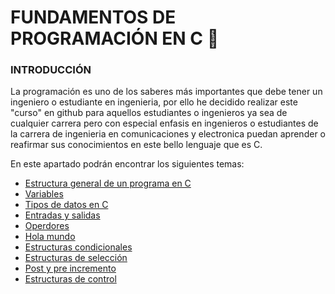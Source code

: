 # FUNDAMENTOS DE PROGRAMACIÓN EN C :checkered_flag:
### INTRODUCCIÓN
La programación es uno de los saberes más importantes que debe tener un ingeniero o estudiante en ingenieria, por ello he decidido realizar este "curso"
en github para aquellos estudiantes o ingenieros ya sea de cualquier carrera pero con especial enfasis en ingenieros o estudiantes de la carrera de
ingenieria en comunicaciones y electronica puedan aprender o reafirmar sus conocimientos en este bello lenguaje que es C.

En este apartado podrán encontrar los siguientes temas:

<ul>
    <li><a href="01 - EstructuraGeneral.md">Estructura general de un programa en C</a></li>
    <li><a href="02 - Variables.md">Variables</a></li>
    <li><a href="03 - TiposDeDatos.md">Tipos de datos en C</a></li>
    <li><a href="04 - EntradaSalida.md">Entradas y salidas</a></li>
    <li><a href="05 - Operadores.md">Operdores</a></li>
    <li><a href="06 - HolaMundo.c">Hola mundo</a></li>
    <li><a href="07 - EstructurasCondicionales/07 - EstructurasCondicionales.md">Estructuras condicionales</a></li>
    <li><a href="08 - EstructurasDeSeleccion/08 - EstructurasDeSeleccion.md">Estructuras de selección</a></li>
    <li><a href="09 - Post&PreIncremento/Post&PreIncremento.md">Post y pre incremento</a></li>
    <li><a href="10 - EstructurasDeControl/10 - EstructurasDeControl.md">Estructuras de control</a></li>
</ul>